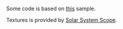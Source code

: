 Some code is based on [this](https://www.shadertoy.com/view/lslXDr) sample.

Textures is provided by [Solar System Scope](https://www.solarsystemscope.com/textures/).
